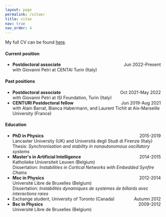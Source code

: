 ```yaml
---
layout: page
permalink: /vitae/
title: vitae
nav: true
nav_order: 4
---
```


My full CV can be found [here](/assets/cv/Maxime_Lucas-CV-EN.pdf).

#### Current position
- **Postdoctoral associate**<span style="float:right;">Jun 2022-Present</span>   
with Giovanni Petri at CENTAI Turin (Italy)

#### Past positions

- **Postdoctoral associate**<span style="float:right;">Oct 2021-May 2022</span>   
with Giovanni Petri at ISI Foundation, Turin (Italy)
- **CENTURI Postdoctoral fellow**<span style="float:right;">Jun 2019-Aug 2021</span>   
with Alain Barrat, Bianca Habermann, and Laurent Tichit at Aix-Marseille University (France) 

#### Education

- **PhD in Physics** <span style="float:right;">2015-2019</span>   
Lancaster University (UK) and Università degli Studi di Firenze (Italy)   
Thesis: *Synchronisation and stability in nonautonomous oscillatory systems*
- **Master's in Artificial Intelligence** <span style="float:right;">2014-2015</span>   
Katholieke Universiteit Leuven (Belgium)   
Dissertation: *Instabilities in Cortical Networks with Embedded Synfire Chains*
- **Msc in Physics** <span style="float:right;">2012-2014</span>   
Université Libre de Bruxelles (Belgium)   
Dissertation: *Instabilités dynamiques de systèmes de billards avec interactions rares*
- Exchange student, University of Toronto (Canada) <span style="float:right;">Autumn 2012</span>
- **Bsc in Physics** <span style="float:right;">2009-2012</span>   
Université Libre de Bruxelles (Belgium)
